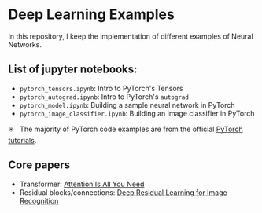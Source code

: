 # Deep Learning Examples
In this repository, I keep the implementation of different examples of Neural Networks.

## List of jupyter notebooks:
* `pytorch_tensors.ipynb`: Intro to PyTorch's Tensors
* `pytorch_autograd.ipynb`: Intro to PyTorch's `autograd`
* `pytorch_model.ipynb`: Building a sample neural network in PyTorch
* `pytorch_image_classifier.ipynb`: Building an image classifier in PyTorch

:eight_spoked_asterisk: &nbsp; The majority of PyTorch code examples are from the official [PyTorch tutorials](https://pytorch.org/tutorials/).

## Core papers
* Transformer: [Attention Is All You Need](https://arxiv.org/abs/1706.03762)
* Residual blocks/connections: [Deep Residual Learning for Image Recognition](https://arxiv.org/abs/1512.03385)
